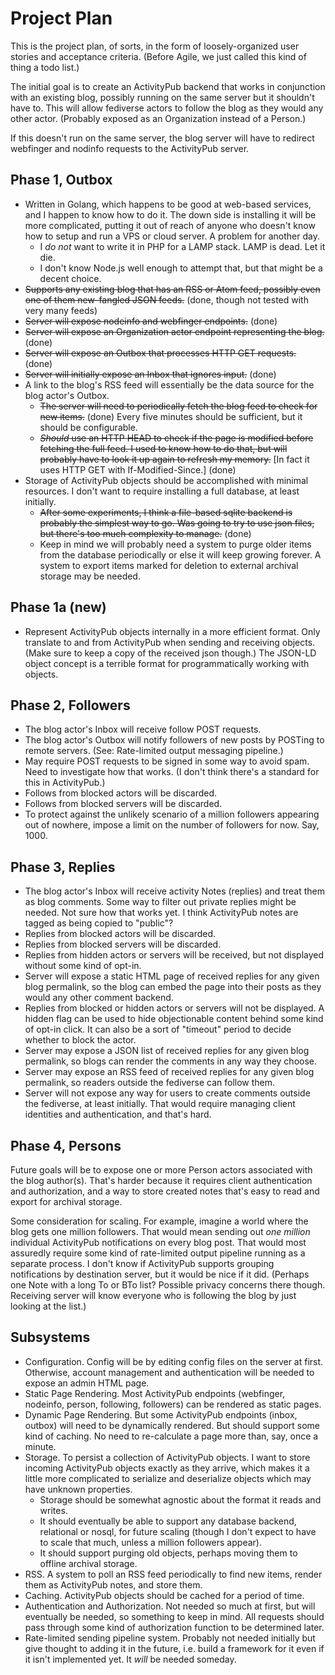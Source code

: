 # Project Plan

This is the project plan, of sorts, in the form of loosely-organized user stories and acceptance criteria. (Before Agile, we just called this kind of thing a todo list.)

The initial goal is to create an ActivityPub backend that works in conjunction with an existing blog, possibly running on the same server but it shouldn't have to. This will allow fediverse actors to follow the blog as they would any other actor. (Probably exposed as an Organization instead of a Person.)

If this doesn't run on the same server, the blog server will have to redirect webfinger and nodinfo requests to the ActivityPub server.

## Phase 1, Outbox

- Written in Golang, which happens to be good at web-based services, and I happen to know how to do it. The down side is installing it will be more complicated, putting it out of reach of anyone who doesn't know how to setup and run a VPS or cloud server. A problem for another day.
  - I _do not_ want to write it in PHP for a LAMP stack. LAMP is dead. Let it die.
  - I don't know Node.js well enough to attempt that, but that might be a decent choice.
- ~~Supports any existing blog that has an RSS or Atom feed, possibly even one of them new-fangled JSON feeds.~~ (done, though not tested with very many feeds)
- ~~Server will expose nodeinfo and webfinger endpoints.~~ (done)
- ~~Server will expose an Organization actor endpoint representing the blog.~~ (done)
- ~~Server will expose an Outbox that processes HTTP GET requests.~~ (done)
- ~~Server will initially expose an Inbox that ignores input.~~ (done)
- A link to the blog's RSS feed will essentially be the data source for the blog actor's Outbox.
  - ~~The server will need to periodically fetch the blog feed to check for new items.~~ (done) Every five minutes should be sufficient, but it should be configurable.
  - ~~_Should_ use an HTTP HEAD to check if the page is modified before fetching the full feed. I used to know how to do that, but will probably have to look it up again to refresh my memory.~~ [In fact it uses HTTP GET with If-Modified-Since.] (done)
- Storage of ActivityPub objects should be accomplished with minimal resources. I don't want to require installing a full database, at least initially.
  - ~~After some experiments, I think a file-based sqlite backend is probably the simplest way to go. Was going to try to use json files, but there's too much complexity to manage.~~ (done)
  - Keep in mind we will probably need a system to purge older items from the database periodically or else it will keep growing forever. A system to export items marked for deletion to external archival storage may be needed.

## Phase 1a (new)

- Represent ActivityPub objects internally in a more efficient format. Only translate to and from ActivityPub when sending and receiving objects. (Make sure to keep a copy of the received json though.) The JSON-LD object concept is a terrible format for programmatically working with objects.

## Phase 2, Followers

- The blog actor's Inbox will receive follow POST requests.
- The blog actor's Outbox will notify followers of new posts by POSTing to remote servers. (See: Rate-limited output messaging pipeline.)
- May require POST requests to be signed in some way to avoid spam. Need to investigate how that works. (I don't think there's a standard for this in ActivityPub.)
- Follows from blocked actors will be discarded.
- Follows from blocked servers will be discarded.
- To protect against the unlikely scenario of a million followers appearing out of nowhere, impose a limit on the number of followers for now. Say, 1000.

## Phase 3, Replies
- The blog actor's Inbox will receive activity Notes (replies) and treat them as blog comments. Some way to filter out private replies might be needed. Not sure how that works yet. I think ActivityPub notes are tagged as being copied to "public"?
- Replies from blocked actors will be discarded.
- Replies from blocked servers will be discarded.
- Replies from hidden actors or servers will be received, but not displayed without some kind of opt-in.
- Server will expose a static HTML page of received replies for any given blog permalink, so the blog can embed the page into their posts as they would any other comment backend.
- Replies from blocked or hidden actors or servers will not be displayed. A hidden flag can be used to hide objectionable content behind some kind of opt-in click. It can also be a sort of "timeout" period to decide whether to block the actor.
- Server may expose a JSON list of received replies for any given blog permalink, so blogs can render the comments in any way they choose.
- Server may expose an RSS feed of received replies for any given blog permalink, so readers outside the fediverse can follow them.
- Server will not expose any way for users to create comments outside the fediverse, at least initially. That would require managing client identities and authentication, and that's hard.

## Phase 4, Persons

Future goals will be to expose one or more Person actors associated with the blog author(s). That's harder because it requires client authentication and authorization, and a way to store created notes that's easy to read and export for archival storage.

Some consideration for scaling. For example, imagine a world where the blog gets one million followers. That would mean sending out _one million_ individual ActivityPub notifications on every blog post. That would most assuredly require some kind of rate-limited output pipeline running as a separate process. I don't know if ActivityPub supports grouping notifications by destination server, but it would be nice if it did. (Perhaps one Note with a long To or BTo list? Possible privacy concerns there though. Receiving server will know everyone who is following the blog by just looking at the list.)

## Subsystems

- Configuration. Config will be by editing config files on the server at first. Otherwise, account management and authentication will be needed to expose an admin HTML page.
- Static Page Rendering. Most ActivityPub endpoints (webfinger, nodeinfo, person, following, followers) can be rendered as static pages.
- Dynamic Page Rendering. But some ActivityPub endpoints (inbox, outbox) will need to be dynamically rendered. But should support some kind of caching. No need to re-calculate a page more than, say, once a minute.
- Storage. To persist a collection of ActivityPub objects. I want to store incoming ActivityPub objects exactly as they arrive, which makes it a little more complicated to serialize and deserialize objects which may have unknown properties.
  - Storage should be somewhat agnostic about the format it reads and writes.
  - It should eventually be able to support any database backend, relational or nosql, for future scaling (though I don't expect to have to scale that much, unless a million followers appear).
  - It should support purging old objects, perhaps moving them to offline archival storage.
- RSS. A system to poll an RSS feed periodically to find new items, render them as ActivityPub notes, and store them.
- Caching. ActivityPub objects should be cached for a period of time.
- Authentication and Authorization. Not needed so much at first, but will eventually be needed, so something to keep in mind. All requests should pass through some kind of authorization function to be determined later.
- Rate-limited sending pipeline system. Probably not needed initially but give thought to adding it in the future, i.e. build a framework for it even if it isn't implemented yet. It _will_ be needed someday.
